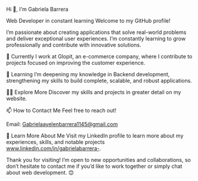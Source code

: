 Hi 👋, I'm Gabriela Barrera

Web Developer in constant learning
Welcome to my GitHub profile! 

I’m passionate about creating applications that solve real-world problems and deliver exceptional user experiences. 
I’m constantly learning to grow professionally and contribute with innovative solutions.

🔭 Currently
I work at Glopit, an e-commerce company, where I contribute to projects focused on improving the customer experience.

🌱 Learning
I’m deepening my knowledge in Backend development, strengthening my skills to build complete, scalable, and robust applications.

👨‍💻 Explore More
Discover my skills and projects in greater detail on my website.

📫 How to Contact Me
Feel free to reach out!

Email: Gabrielaayelenbarrera1145@gmail.com

📄 Learn More About Me
Visit my LinkedIn profile to learn more about my experiences, skills, and notable projects www.linkedin.com/in/gabrielabarrera-.

Thank you for visiting! I’m open to new opportunities and collaborations, so don’t hesitate to contact me if you’d like to work together or simply chat about web development. 😊
